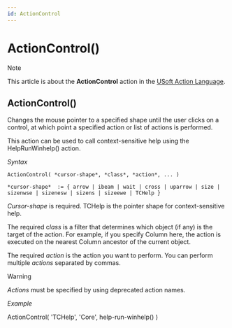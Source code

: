 ```yaml
---
id: ActionControl
---
```


# ActionControl()



> [!NOTE]
> This article is about the **ActionControl** action in the [USoft Action Language](/docs/Task%20flow/Action%20Language%20reference/USoft%20Action%20Language.md).

## **ActionControl()**

Changes the mouse pointer to a specified shape until the user clicks on a control, at which point a specified action or list of actions is performed.

This action can be used to call context-sensitive help using the HelpRunWinhelp() action.

*Syntax*

```
ActionControl( *cursor-shape*, *class*, *action*, ... )

*cursor-shape*  := { arrow | ibeam | wait | cross | uparrow | size | sizenwse | sizenesw | sizens | sizeewe | TCHelp } 
```

*Cursor-shape* is required. TCHelp is the pointer shape for context-sensitive help.

The required c*lass* is a filter that determines which object (if any) is the target of the action. For example, if you specify Column here, the action is executed on the nearest Column ancestor of the current object.

The required *action* is the action you want to perform. You can perform multiple *actions* separated by commas.

> [!WARNING]
> *Actions* must be specified by using deprecated action names.

*Example*

ActionControl( 'TCHelp', 'Core', help-run-winhelp() )